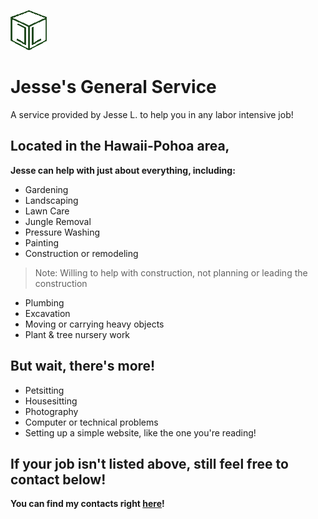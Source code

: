 ![JL Cube Logo](/assets/images/sig.png)
# Jesse's General Service
A service provided by Jesse L. to help you in any labor intensive job!

## Located in the Hawaii-Pohoa area,
 **Jesse can help with just about everything, including:**
 - Gardening
 - Landscaping
 - Lawn Care
 - Jungle Removal
 - Pressure Washing
 - Painting
 - Construction or remodeling
  >Note: Willing to help with construction,
  >not planning or leading the construction
 - Plumbing
 - Excavation
 - Moving or carrying heavy objects
 - Plant & tree nursery work

## But wait, there's more!
 - Petsitting
 - Housesitting
 - Photography
 - Computer or technical problems
 - Setting up a simple website, like the one you're reading!

## If your job isn't listed above, still feel free to contact below!

**You can find my contacts right [here](https://jml-sites.github.io/service/contact)!**
